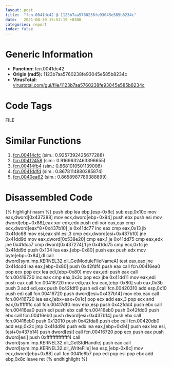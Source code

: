 ```yaml
---
layout: post
title:  "fcn.0041dc42 @ 1123b7aa5760238fe93045e585b8234c"
date:   2021-08-30 15:52:19 +0300
categories: report
index: false
---
```


# Generic Information
- **Function:** fcn.0041dc42
- **Origin (md5):** 1123b7aa5760238fe93045e585b8234c
- **VirusTotal:** [virustotal.com/gui/file/1123b7aa5760238fe93045e585b8234c][virustotal_ref]

# Code Tags
<span class="tag" id="FILE">FILE</span>


# Similar Functions

1. [fcn.00414cfc][similar_1_ref] (sim.: 0.9257392425677288)
2. [fcn.00412458][similar_2_ref] (sim.: 0.9169632463396655)
3. [fcn.00414fb4][similar_3_ref] (sim.: 0.8681010501139006)
4. [fcn.0041ddfd][similar_4_ref] (sim.: 0.8678114880385874)
5. [fcn.0040ea62][similar_5_ref] (sim.: 0.8658987789388899)


# Disassembled Code

{% highlight nasm %}
push ebp
lea ebp,[esp-0x8c]
sub esp,0x10c
mov eax,dword[0x437388]
mov ecx,dword[ebp+0x94]
push ebx
push esi
mov dword[ebp+0x88],eax
xor edx,edx
push edi
xor eax,eax
cmp ecx,dword[eax*8+0x437b10]
je 0x41dc77
inc eax
cmp eax,0x13
jb 0x41dc68
mov esi,eax
shl esi,3
cmp ecx,dword[esi+0x437b10]
jne 0x41dd9d
mov eax,dword[0x538e20]
cmp eax,1
je 0x41dd75
cmp eax,edx
jne 0x41dca7
cmp dword[0x437274],1
je 0x41dd75
cmp ecx,0xfc
je 0x41dd9d
push 0x104
lea eax,[ebp-0x80]
push eax
push edx
mov byte[ebp+0x84],dl
call dword[sym.imp.KERNEL32.dll_GetModuleFileNameA]
test eax,eax
jne 0x41dcdd
lea eax,[ebp-0x80]
push 0x42fdf4
push eax
call fcn.00416ea0
pop ecx
pop ecx
lea edi,[ebp-0x80]
mov eax,edi
push eax
call fcn.00416720
inc eax
cmp eax,0x3c
pop ecx
jbe 0x41dd11
mov eax,edi
push eax
call fcn.00416720
mov edi,eax
lea eax,[ebp-0x80]
sub eax,0x3b
push 3
add edi,eax
push 0x42fdf0
push edi
call fcn.00420310
add esp,0x10
push edi
call fcn.00416720
push dword[esi+0x437b14]
mov ebx,eax
call fcn.00416720
lea eax,[ebx+eax+0x1c]
pop ecx
add eax,3
pop ecx
and eax,0xfffffffc
call fcn.00417df0
mov ebx,esp
push 0x42fdd4
push ebx
call fcn.00416ea0
push edi
push ebx
call fcn.00416eb0
push 0x42fdd0
push ebx
call fcn.00416eb0
push dword[esi+0x437b14]
push ebx
call fcn.00416eb0
push 0x12010
push 0x42fda8
push ebx
call fcn.00420db0
add esp,0x2c
jmp 0x41dd9d
push edx
lea eax,[ebp+0x94]
push eax
lea esi,[esi+0x437b14]
push dword[esi]
call fcn.00416720
pop ecx
push eax
push dword[esi]
push 0xfffffffffffffff4
call dword[sym.imp.KERNEL32.dll_GetStdHandle]
push eax
call dword[sym.imp.KERNEL32.dll_WriteFile]
lea esp,[ebp-0x8c]
mov ecx,dword[ebp+0x88]
call fcn.0041e6b7
pop edi
pop esi
pop ebx
add ebp,0x8c
leave 
ret 
{% endhighlight %}


[similar_1_ref]: /report/fcn.00414cfc@fac4f0be03ac37bd8be7ef737cdcee10
[similar_2_ref]: /report/fcn.00412458@59aef7c08025d70f84c85db2092fc99e
[similar_3_ref]: /report/fcn.00414fb4@92f468935bc264872869f37147ba28fd
[similar_4_ref]: /report/fcn.0041ddfd@ab923633032c47ff6d9c40ed36a40b2b
[similar_5_ref]: /report/fcn.0040ea62@d9409903542212823b7b4709144a636b
[virustotal_ref]: https://www.virustotal.com/gui/file/1123b7aa5760238fe93045e585b8234c